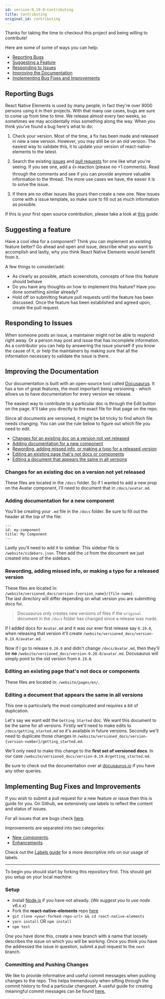 ```yaml
---
id: version-0.19.0-contributing
title: Contributing
original_id: contributing
---
```


Thanks for taking the time to checkout this project and being willing to contribute!

Here are some of some of ways you can help:

* [Reporting Bugs](#reporting-bugs)
* [Suggesting a Feature](#suggesting-a-feature)
* [Responding to Issues](#responding-to-issues)
* [Improving the Documentation](#improving-the-documentation)
* [Implementing Bug Fixes and Improvements](#implementing-bug-fixes-and-improvements)

## Reporting Bugs

React Native Elements is used by many people, in fact they're over 9000 persons using it in their projects.
With that many use cases, bugs are sure to come up from time to time. We release almost every two weeks,
so sometimes we may accidentally miss something along the way. When you think you've found a bug here's what to do:

1. Check your version. Most of the time, a fix has been made and released in new a new version. However, you may still
   be on an old version. The easiest way to validate this, it to update your version of react-native-elements to the latest.

2. Search the existing [issues](https://github.com/react-native-training/react-native-elements/issues) and
   [pull requests](https://github.com/react-native-training/react-native-elements/pulls) for one like what you're seeing.
   If you see one, add a 👍 reaction (please no +1 comments). Read through the comments and see if you can
   provide anymore valuable information to the thread. The more use cases we have, the easier it is to solve the issue.

3. If there are no other issues like yours then create a new one. New issues come with a issue template,
   so make sure to fill out as much information as possible.

If this is your first open source contribution, please take a look at
[this](https://egghead.io/courses/how-to-contribute-to-an-open-source-project-on-github) guide.

## Suggesting a feature

Have a cool idea for a component? Think you can implement an existing feature better?
Go ahead and open and issue, describe what you want to accomplish and lastly, why you think
React Native Elements would benefit from it.

A few things to consider/add:

* As clearly as possible, attach screenshots, concepts of how this feature should behave
* Do you have any thoughts on how to implement this feature? Have you done something similar already?
* Hold off on submitting feature pull requests until the feature has been discussed.
  Once the feature has been established and agreed upon, create the pull request.

## Responding to Issues

When someone posts an issue, a maintainer might not be able to respond right away. Or a person may post
and issue that has incomplete information. As a contributor you can help by answering the issue yourself
if you know the cause of it, or help the maintainers by making sure that all the information necessary to
validate the issue is there.

## Improving the Documentation

Our documentation is built with an open-source tool called [Docusaurus](https://docusaurus.io).
It has a ton of great features, the most important being versioning - which allows us to have documentation for
every version we release.

The easiest way to contribute to a particular doc is through the Edit button on the page. It'll take you directly
to the exact file for that page on the repo.

Since all documents are versioned, it might be bit tricky to find which file needs changing. You can use the rule
below to figure out which file you need to edit.

* [Changes for an existing doc on a version not yet released](#changes-for-an-existing-doc-on-version-not-yet-released)
* [Adding documentation for a new component](#adding-documentation-for-a-new-component)
* [Rewording, adding missed info, or making a typo for a released version](#rewording-adding-missed-info-or-making-a-typo-for-a-released-version)
* [Editing an existing page that's not docs or components](#editing-an-existing-page-that-s-not-docs-or-components)
* [Editing a document that appears the same in all versions](#editing-a-document-that-appears-the-same-in-all-versions)

### Changes for an existing doc on a version not yet released

These files are located in the `/docs` folder. So if I wanted to add a new prop on the Avatar component, I'll need
to document that in `/docs/avatar.md`.

### Adding documentation for a new component

You'll be creating your `.md` file in the `/docs` folder. Be sure to fill out the header at the top of the file:

```
---
id: my-component
title: My Component
---
```

Lastly you'll need to add it to sidebar. This sidebar file is `/website/sidebars.json`. Then add the `id`
from the document we just created into one of the sidebars.

### Rewording, adding missed info, or making a typo for a released version

These files are located in: <br />
`/website/versioned_docs/version-{version_name}/{file-name}`. <br />
The last directory will differ depending on what version you are submitting docs for.

> Docusaurus only creates new versions of files if the `original` document in
> the `/docs` folder has changed since a release was made.

If I added docs for `Avatar.md` and it was our ever first release say `0.19.0`, when releasing that version it'll create
`/website/versioned_docs/version-0.19.0/avatar.md`.

Now if I go to release `0.20.0` and didn't change `/docs/Avatar.md`, then
they'll be **no** `/website/versioned_docs/version-0.20.0/avatar.md`.
Docusaurus will simply point to the old version from `0.19.0`.

### Editing an existing page that's not docs or components

These files are located in: `/website/pages/en/`.

### Editing a document that appears the same in all versions

This one is particularly the most complicated and requires a bit of duplication.

Let's say we want edit the `Getting Started` doc. We want this document to be the same for all versions.
Firstly we'll need to make edits to `/docs/getting_started.md` so it's available in future versions.
Secondly we'll need to duplicate those changes in `/website/versioned_docs/version-{version-number}/getting_started.md`.

We'll only need to make this change to the **first set of versioned docs**.
In our case `/website/versioned_docs/version-0.19.0/getting_started.md`.

Be sure to check out the documentation over at [docusaurus.io](https://docusaurus.io) if you have any other queries.

## Implementing Bug Fixes and Improvements

If you wish to submit a pull request for a new feature or issue then this is guide for you. On Github,
we extensively use labels to reflect the content and status of issues.

For all issues that are bugs check [here](https://github.com/react-native-training/react-native-elements/issues?q=is%3Aissue+is%3Aopen+label%3Abug).

Improvements are separated into two categories:

* [New components](https://github.com/react-native-training/react-native-elements/issues?q=is%3Aissue+is%3Aopen+label%3A%22New+Component%22).
* [Enhancements](https://github.com/react-native-training/react-native-elements/issues?q=is%3Aissue+is%3Aopen+label%3AEnhancement).

Check out the [Labels guide](labels.md) for a more descriptive info on our usage of labels.

---

To begin you should start by forking this repository first. This should get you setup on your local machine:

### Setup

* Install [Node.js](https://nodejs.org/) if you have not already. (_We suggest you to use node v6.x.x_)
* Fork the **react-native-elements** repo [here](https://github.com/react-native-training/react-native-elements)
* `git clone <your-forked-repo-url> && cd react-native-elements`
* `yarn install` OR `npm install`
* `npm test`

One you have done this, create a new branch with a name that loosely describes the issue on which you will be working. Once you think you have the addressed the issue in question, submit a pull request to the `next` branch.

### Committing and Pushing Changes

We like to provide informative and useful commit messages when pushing changes to the repo. This helps tremendously when sifting through the commit history to find a particular changeset. A useful guide for creating meaningful commit messages can be found [here.](https://github.com/conventional-changelog-archived-repos/conventional-changelog-angular/blob/ed32559941719a130bb0327f886d6a32a8cbc2ba/convention.md)
